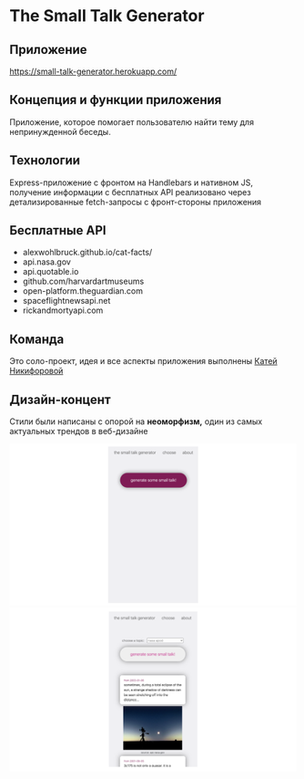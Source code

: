 # The Small Talk Generator

## Приложение
https://small-talk-generator.herokuapp.com/

## Концепция и функции приложения
Приложение, которое помогает пользователю найти тему для непринужденной беседы.

## Технологии
Express-приложение с фронтом на Handlebars и нативном JS, получение информации с бесплатных API реализовано через детализированные fetch-запросы с фронт-стороны приложения

## Бесплатные API
* alexwohlbruck.github.io/cat-facts/ 
* api.nasa.gov 
* api.quotable.io 
* github.com/harvardartmuseums 
* open-platform.theguardian.com 
* spaceflightnewsapi.net 
* rickandmortyapi.com

## Команда 
Это соло-проект, идея и все аспекты приложения выполнены [Катей Никифоровой](https://github.com/elnikiforova)

## Дизайн-концент
Стили были написаны с опорой на __неоморфизм,__ один из самых актуальных трендов в веб-дизайне

![small-talk-gen1](readme-assets/small-talk-gen1.png)
![small-talk-gen2](readme-assets/small-talk-gen2.png)
